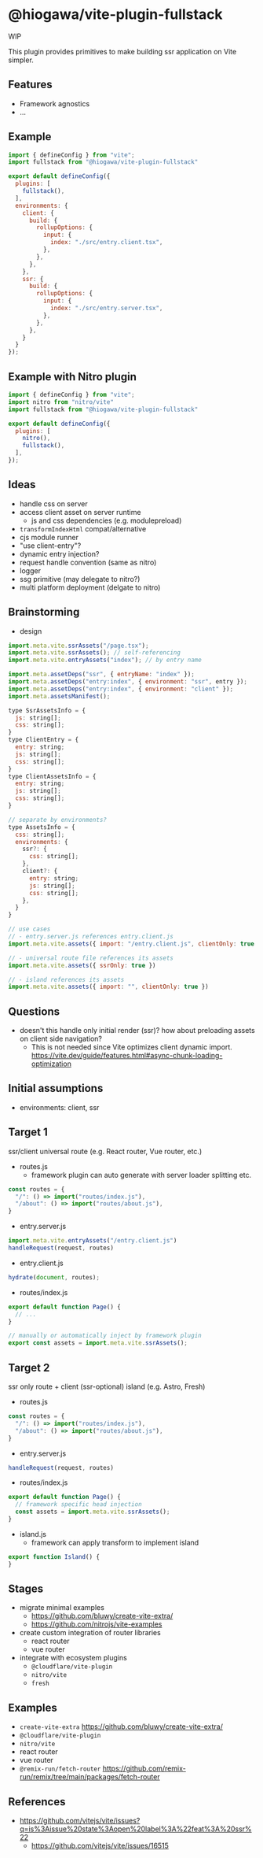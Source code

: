 # @hiogawa/vite-plugin-fullstack

WIP

This plugin provides primitives to make building ssr application on Vite simpler.

## Features

- Framework agnostics
- ...

## Example

```js
import { defineConfig } from "vite";
import fullstack from "@hiogawa/vite-plugin-fullstack"

export default defineConfig({
  plugins: [
    fullstack(),
  ],
  environments: {
    client: {
      build: {
        rollupOptions: {
          input: {
            index: "./src/entry.client.tsx",
          },
        },
      },
    },
    ssr: {
      build: {
        rollupOptions: {
          input: {
            index: "./src/entry.server.tsx",
          },
        },
      },
    }
  }
});
```

## Example with Nitro plugin

```js
import { defineConfig } from "vite";
import nitro from "nitro/vite"
import fullstack from "@hiogawa/vite-plugin-fullstack"

export default defineConfig({
  plugins: [
    nitro(),
    fullstack(),
  ],
});
```

## Ideas

- handle css on server
- access client asset on server runtime
  - js and css dependencies (e.g. modulepreload)
- `transformIndexHtml` compat/alternative
- cjs module runner
- "use client-entry"?
- dynamic entry injection?
- request handle convention (same as nitro)
- logger
- ssg primitive (may delegate to nitro?)
- multi platform deployment (delgate to nitro)

## Brainstorming

- design

```js
import.meta.vite.ssrAssets("/page.tsx");
import.meta.vite.ssrAssets(); // self-referencing
import.meta.vite.entryAssets("index"); // by entry name

import.meta.assetDeps("ssr", { entryName: "index" });
import.meta.assetDeps("entry:index", { environment: "ssr", entry });
import.meta.assetDeps("entry:index", { environment: "client" });
import.meta.assetsManifest();

type SsrAssetsInfo = {
  js: string[];
  css: string[];
}
type ClientEntry = {
  entry: string;
  js: string[];
  css: string[];
}
type ClientAssetsInfo = {
  entry: string;
  js: string[];
  css: string[];
}

// separate by environments?
type AssetsInfo = {
  css: string[];
  environments: {
    ssr?: {
      css: string[];
    },
    client?: {
      entry: string;
      js: string[];
      css: string[];
    },
  }
}

// use cases
// - entry.server.js references entry.client.js
import.meta.vite.assets({ import: "/entry.client.js", clientOnly: true })

// - universal route file references its assets
import.meta.vite.assets({ ssrOnly: true })

// - island references its assets
import.meta.vite.assets({ import: "", clientOnly: true })
```

## Questions

- doesn't this handle only initial render (ssr)? how about preloading assets on client side navigation?
  - This is not needed since Vite optimizes client dynamic import. https://vite.dev/guide/features.html#async-chunk-loading-optimization


## Initial assumptions

- environments: client, ssr

## Target 1

ssr/client universal route (e.g. React router, Vue router, etc.)

- routes.js
  - framework plugin can auto generate with server loader splitting etc.

```js
const routes = {
  "/": () => import("routes/index.js"),
  "/about": () => import("routes/about.js"),
}
```

- entry.server.js 

```js
import.meta.vite.entryAssets("/entry.client.js")
handleRequest(request, routes)
```

- entry.client.js

```js
hydrate(document, routes);
```

- routes/index.js

```js
export default function Page() {
  // ...
}

// manually or automatically inject by framework plugin
export const assets = import.meta.vite.ssrAssets();
```

## Target 2

ssr only route + client (ssr-optional) island (e.g. Astro, Fresh)

- routes.js

```js
const routes = {
  "/": () => import("routes/index.js"),
  "/about": () => import("routes/about.js"),
}
```

- entry.server.js

```js
handleRequest(request, routes)
```

- routes/index.js

```js
export default function Page() {
  // framework specific head injection
  const assets = import.meta.vite.ssrAssets();
}
```

- island.js
  - framework can apply transform to implement island

```js
export function Island() {
}
```

## Stages

- migrate minimal examples
  - https://github.com/bluwy/create-vite-extra/
  - https://github.com/nitrojs/vite-examples
- create custom integration of router libraries
  - react router
  - vue router
- integrate with ecosystem plugins
  - `@cloudflare/vite-plugin`
  - `nitro/vite`
  - `fresh`

## Examples

- `create-vite-extra` https://github.com/bluwy/create-vite-extra/
- `@cloudflare/vite-plugin`
- `nitro/vite`
- react router
- vue router
- `@remix-run/fetch-router` https://github.com/remix-run/remix/tree/main/packages/fetch-router

## References

- https://github.com/vitejs/vite/issues?q=is%3Aissue%20state%3Aopen%20label%3A%22feat%3A%20ssr%22
  - https://github.com/vitejs/vite/issues/16515
